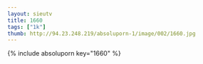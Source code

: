 ```yaml
--- 
layout: sieutv
title: 1660
tags: ["1k"]
thumb: http://94.23.248.219/absoluporn-1/image/002/1660.jpg
---
```

{% include absoluporn key="1660" %} 
